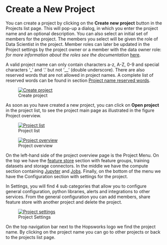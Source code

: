 # Create a New Project
You can create a project by clicking on the **Create new project** button in the Projects list page. 
This will pop-up a dialog, in which you enter the project name and an optional description. You can also select an 
initial set of members for the project. The members you select will be 
given the role of Data Scientist in the project. Member roles can later be updated in the Project settings 
by the project owner or a member with the data owner role: _for more information about the roles see the documentation_ 
[here](./multiTenancy.md). 

A valid project name can only contain characters a-z, A-Z, 0-9 and special characters ‘_’ and ‘.’ but not ‘__’ (double underscore). 
There are also reserved words that are not allowed in project names. A complete list of reserved words can 
be found in section [Project name reserved words](./reservedNames.md).

  <figure>
    <a  href="../../../assets/images/project/createProject.png">
      <img src="../../../assets/images/project/createProject.png" alt="Create project">
    </a>
    <figcaption>Create project</figcaption>
  </figure>

As soon as you have created a new project, you can click on **Open project** in the project list, to see the project 
main page as illustrated in the figure Project overview.

  <figure>
    <a  href="../../../assets/images/project/projectList.png">
      <img src="../../../assets/images/project/projectList.png" alt="Project list">
    </a>
    <figcaption>Project list</figcaption>
  </figure>

  <figure>
    <a  href="../../../assets/images/project/projectOverview.png">
      <img src="../../../assets/images/project/projectOverview.png" alt="Project overview">
    </a>
    <figcaption>Project overview</figcaption>
  </figure>

On the left-hand side of the project overview page is the Project Menu. On the top we have the 
[feature store](https://docs.hopsworks.ai/feature-store-api/latest/) section 
with feature groups, training datasets and storage connectors. In the middle we have the compute section 
containing [Jupyter](../jupyter.md) and [Jobs](../jobs.md). Finally, on the bottom of the menu we have the 
Configuration section with settings for the project. 

In Settings, you will find 4 sub categories that allow you to configure general configuration, python libraries, 
alerts and integrations to other services. From the general configuration you can add members, share feature store 
with another project and delete the project.

  <figure>
    <a  href="../../../assets/images/project/projectSettings.png">
      <img src="../../../assets/images/project/projectSettings.png" alt="Project settings">
    </a>
    <figcaption>Project Settings</figcaption>
  </figure>

On the top navigation bar next to the Hopsworks logo we find the project name. By clicking on the project name you 
can go to other projects or back to the projects list page.